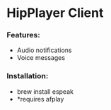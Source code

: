 # HipPlayer Client

### Features:
 - Audio notifications
 - Voice messages

### Installation:

- brew install espeak
- *requires afplay
